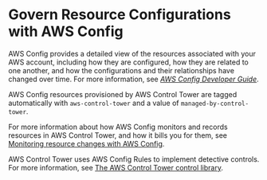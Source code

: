# Govern Resource Configurations with AWS Config<a name="config"></a>

AWS Config provides a detailed view of the resources associated with your AWS account, including how they are configured, how they are related to one another, and how the configurations and their relationships have changed over time\. For more information, see *[AWS Config Developer Guide](https://docs.aws.amazon.com/config/latest/developerguide/)*\.

AWS Config resources provisioned by AWS Control Tower are tagged automatically with `aws-control-tower` and a value of `managed-by-control-tower`\.

For more information about how AWS Config monitors and records resources in AWS Control Tower, and how it bills you for them, see [Monitoring resource changes with AWS Config](monitoring-with-config.md)\.

AWS Control Tower uses AWS Config Rules to implement detective controls\. For more information, see [The AWS Control Tower control library](controls.md)\. 